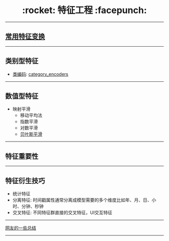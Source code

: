 <h1 align = "center">:rocket: 特征工程 :facepunch:</h1>

---
## [常用特征变换][0]
---
## 类别型特征
- [类编码][1]: [category_encoders][2]
---
## 数值型特征
- 映射平滑
  - 移动平均法
  - 指数平滑
  - 对数平滑
  - [贝叶斯平滑][20]

---
## 特征重要性
---
## 特征衍生技巧
- 统计特征
- 分离特征: 时间戳属性通常分离成模型需要的多个维度比如年、月、日、小时、分钟、秒钟
- 交叉特征: 不同特征群直接的交叉特征，UI交互特征


---
[网友的一些总结][10]















---
[0]: http://nbviewer.jupyter.org/github/Jie-Yuan/2_DataMining/blob/master/3_FeatureEngineering/sklearn_pandas.ipynb
[1]: http://contrib.scikit-learn.org/categorical-encoding/backward_difference.html
[2]: https://github.com/scikit-learn-contrib/categorical-encoding

[10]: http://www.cnblogs.com/weibao/p/6252280.html

[20]: https://github.com/Jie-Yuan/2_DataMining/blob/master/3_FeatureEngineering/SmoothMapping/BayesianSmoothing.py
